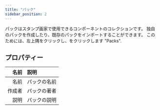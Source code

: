 ```yaml
---
title: "パック"
sidebar_position: 2
---
```


パックはスタンプ画家で使用できるコンポーネントのコレクションです。 独自のパックを作成したり、既存のパックをインポートすることができます。 このためには、左上隅をクリックし、をクリックします "Packs".

## プロパティー

|  名前 | 説明     |
| ---:|:------ |
|  名前 | パックの名前 |
| 作成者 | パックの著者 |
|  説明 | パックの説明 |
